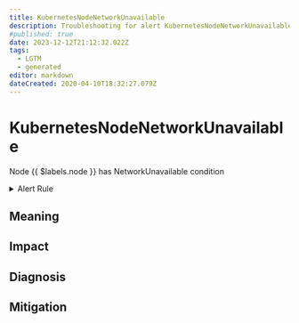 ```yaml
---
title: KubernetesNodeNetworkUnavailable
description: Troubleshooting for alert KubernetesNodeNetworkUnavailable
#published: true
date: 2023-12-12T21:12:32.022Z
tags: 
  - LGTM
  - generated
editor: markdown
dateCreated: 2020-04-10T18:32:27.079Z
---
```


# KubernetesNodeNetworkUnavailable

Node {{ $labels.node }} has NetworkUnavailable condition

<details>
  <summary>Alert Rule</summary>

{{% rule "kubernetes/kubestate-exporter.yml" "KubernetesNodeNetworkUnavailable" %}}

{{% comment %}}

```yaml
alert: KubernetesNodeNetworkUnavailable
expr: kube_node_status_condition{condition="NetworkUnavailable",status="true"} == 1
for: 2m
labels:
    severity: critical
annotations:
    summary: Kubernetes Node network unavailable (instance {{ $labels.instance }})
    description: |-
        Node {{ $labels.node }} has NetworkUnavailable condition
          VALUE = {{ $value }}
          LABELS = {{ $labels }}
    runbook: https://github.com/srerun/prometheus-alerts/blob/main/content/runbooks/kubestate-exporter/KubernetesNodeNetworkUnavailable.md

```

{{% /comment %}}

</details>


## Meaning
[//]: # "Short paragraph that explains what the alert means"


## Impact
[//]: # "What could / will happen if the alert is not addressed"



## Diagnosis
[//]: # "Steps to take to identify the cause of the problem"



## Mitigation
[//]: # "The steps necessary to resolve the alert"
